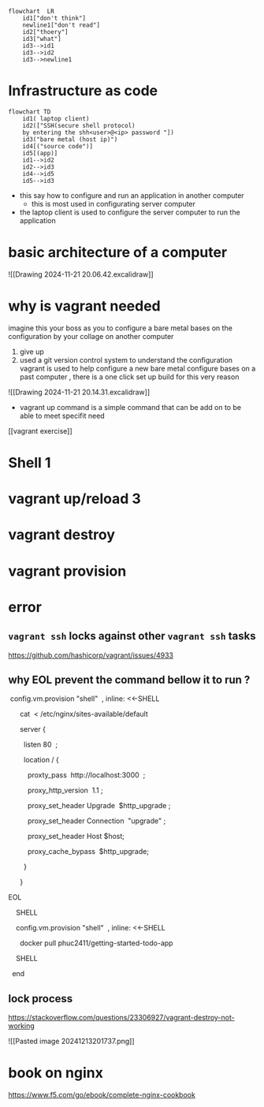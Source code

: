 ```mermaid 
flowchart  LR    
	id1["don't think"]
	newline1["don't read"]
	id2["thoery"]
	id3["what"]
	id3-->id1 
	id3-->id2
	id3-->newline1
```


# Infrastructure as code

```mermaid 
flowchart TD
	id1( laptop client)
	id2(["SSH(secure shell protocol) 
	by entering the shh<user>@<ip> password "])
	id3("bare metal (host ip)")
	id4[("source code")]
	id5[(app)]
	id1-->id2 
	id2-->id3
	id4-->id5
	id5-->id3
```
- this say how to configure and run an application in another computer 
	- this is most used in configurating server computer 
- the laptop client is used to configure the server computer to run the application 


# basic architecture of a computer

![[Drawing 2024-11-21 20.06.42.excalidraw]] 

# why is vagrant needed
imagine this your boss as you to configure a bare metal bases on the configuration by your collage on another computer 
1. give up 
2. used a git version control system to understand the configuration 
vagrant is used to help configure a new bare metal  configure bases on a past computer , there is a one click set up build for this very reason 

![[Drawing 2024-11-21 20.14.31.excalidraw]]
- vagrant up command is a simple command that can be  add on to be able to meet specifit need 






[[vagrant exercise]]


# Shell   1 

# vagrant up/reload 3 
# vagrant  destroy 

# vagrant provision 

# error
##  `vagrant ssh` locks against other `vagrant ssh` tasks
https://github.com/hashicorp/vagrant/issues/4933

## why  EOL prevent the  command bellow it  to run ? 
 config.vm.provision "shell"  , inline: <<-SHELL  

      cat  <<EOL > /etc/nginx/sites-available/default

      server {

        listen 80  ;

        location / {

          proxty_pass  http://localhost:3000  ;

          proxy_http_version  1.1 ;

          proxy_set_header Upgrade  \$http_upgrade ;

          proxy_set_header Connection  "upgrade" ;

          proxy_set_header Host \$host;

          proxy_cache_bypass  \$http_upgrade;

        }

      }

EOL

    SHELL

    config.vm.provision "shell"  , inline: <<-SHELL

      docker pull phuc2411/getting-started-todo-app

    SHELL

  end

## lock process 
https://stackoverflow.com/questions/23306927/vagrant-destroy-not-working



![[Pasted image 20241213201737.png]]




# book on nginx
https://www.f5.com/go/ebook/complete-nginx-cookbook  

